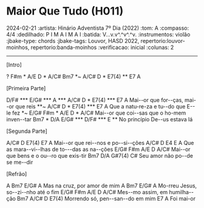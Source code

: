 # Maior Que Tudo (H011)
2024-02-21
:artista:  Hinário Adventista 7º Dia (2022)
:tom: A
:compasso: 4/4
:dedilhado: P I M A I M A I
:batida: V...v.v^.^v^.^v.
:instrumentos: violão
:jbake-type: chords
:jbake-tags: Louvor, HASD 2022, repertorio:louvor-moinhos, repertorio:banda-moinhos
:verificacao: inicial
:colunas: 2

----

[Intro]

? F#m  *  A/E
D  *  A/C#
Bm7  *~  A/C#
D  *  E7(4)  **  E7
A

[Primeira Parte]

D/F# *** E/G# *** A  ***  A/C#        D   *  E7(4)  ***  E7       A
                  Mai--or   que for--ças,      mai--or que reis
**~ A/C#     D   *   E7(4)   ***     E7      A
Que a natu-re-za e tu--do   que   E--le fez
*~ E/G#       F#m     *     A/E            D  *  A/C#
Mai--or que coi--sas que o ho-mem inven--tar
Bm7    *     D/A          E/G# ***  D/F# ***  E **
No princípio De--us estava lá

[Segunda Parte]

   A/C#       D      E7(4)      E7       A
Mai--or que rei--nos       e    po--si--ções
  A/C#       D          E4         E        A
Que as mara--vi--lhas de to---das  as na--ções
   E/G#       F#m         A/E                D   A/C#
Mai--or  que  bens e  o   ou--ro que   exis-tir
Bm7          D/A          G#7(4)   C#
Seu amor não po--de se me--dir

[Refrão]

A       Bm7     E/G#              A
Mas na cruz,    por    amor  de  mim
    A      Bm7        E/G#            A
Mo-rreu   Jesus,   so--zi--nho até o fim
E/G#      F#m     A/E             D   A/C#
Mes--mo   assim,  em    humilha--ção
           Bm7        A/C#        D     E7(4)
Morrendo   só,   pen--san--do em mim
E7         A
Foi    mai-or

```
